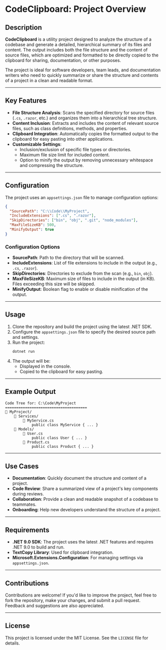 # CodeClipboard: Project Overview

## Description

**CodeClipboard** is a utility project designed to analyze the structure of a codebase and generate a detailed, hierarchical summary of its files and content. The output includes both the file structure and the content of source files, which are optimized and formatted to be directly copied to the clipboard for sharing, documentation, or other purposes.

The project is ideal for software developers, team leads, and documentation writers who need to quickly summarize or share the structure and contents of a project in a clean and readable format.

---

## Key Features

- **File Structure Analysis**: Scans the specified directory for source files (`.cs`, `.razor`, etc.) and organizes them into a hierarchical tree structure.
- **Content Inclusion**: Extracts and includes the content of relevant source files, such as class definitions, methods, and properties.
- **Clipboard Integration**: Automatically copies the formatted output to the clipboard for easy pasting into other applications.
- **Customizable Settings**:
  - Inclusion/exclusion of specific file types or directories.
  - Maximum file size limit for included content.
  - Option to minify the output by removing unnecessary whitespace and compressing the structure.

---

## Configuration

The project uses an `appsettings.json` file to manage configuration options:

```json
{
  "SourcePath": "C:\\Code\\MyProject",
  "IncludeExtensions": [".cs", ".razor"],
  "SkipDirectories": ["bin", "obj", ".git", "node_modules"],
  "MaxFileSizeKB": 500,
  "MinifyOutput": true
}
```

### Configuration Options

- **SourcePath**: Path to the directory that will be scanned.
- **IncludeExtensions**: List of file extensions to include in the output (e.g., `.cs`, `.razor`).
- **SkipDirectories**: Directories to exclude from the scan (e.g., `bin`, `obj`).
- **MaxFileSizeKB**: Maximum size of files to include in the output (in KB). Files exceeding this size will be skipped.
- **MinifyOutput**: Boolean flag to enable or disable minification of the output.

---

## Usage

1. Clone the repository and build the project using the latest .NET SDK.
2. Configure the `appsettings.json` file to specify the desired source path and settings.
3. Run the project:
   ```bash
   dotnet run
   ```
4. The output will be:
   - Displayed in the console.
   - Copied to the clipboard for easy pasting.

---

## Example Output

```plaintext
Code Tree for: C:\Code\MyProject
=====================================
📁 MyProject/
    📁 Services/
        📄 MyService.cs
            public class MyService { ... }
    📁 Models/
        📄 User.cs
            public class User { ... }
        📄 Product.cs
            public class Product { ... }
```

---

## Use Cases

- **Documentation**: Quickly document the structure and content of a project.
- **Code Review**: Share a summarized view of a project's key components during reviews.
- **Collaboration**: Provide a clean and readable snapshot of a codebase to teammates.
- **Onboarding**: Help new developers understand the structure of a project.

---

## Requirements

- **.NET 9.0 SDK**: The project uses the latest .NET features and requires .NET 9.0 to build and run.
- **TextCopy Library**: Used for clipboard integration.
- **Microsoft.Extensions.Configuration**: For managing settings via `appsettings.json`.

---

## Contributions

Contributions are welcome! If you'd like to improve the project, feel free to fork the repository, make your changes, and submit a pull request. Feedback and suggestions are also appreciated.

---

## License

This project is licensed under the MIT License. See the `LICENSE` file for details.
